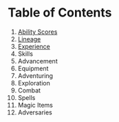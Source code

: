 # Table of Contents

1. [Ability Scores](ability_scores)
2. [Lineage](lineage)
3. [Experience](experience)
4. Skills
5. Advancement
6. Equipment
7. Adventuring
8. Exploration
9. Combat
10. Spells
11. Magic Items
12. Adversaries